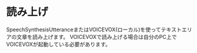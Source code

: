 # 読み上げ
SpeechSynthesisUtteranceまたはVOICEVOX(ローカル)を使ってテキストエリアの文章を読み上げます。
VOICEVOXで読み上げる場合は自分のPC上でVOICEVOXが起動している必要があります。
